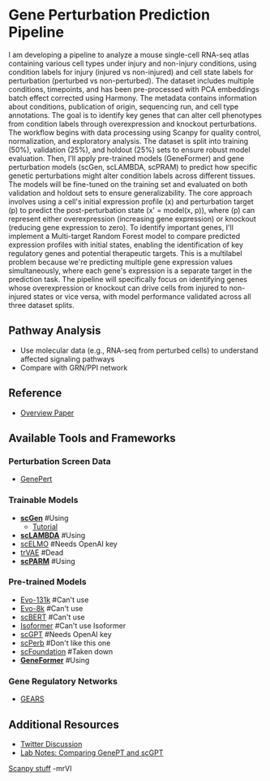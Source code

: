 # Gene Perturbation Prediction Pipeline

I am developing a pipeline to analyze a mouse single-cell RNA-seq atlas containing various cell types under injury and non-injury conditions, using condition labels for injury (injured vs non-injured) and cell state labels for perturbation (perturbed vs non-perturbed). The dataset includes multiple conditions, timepoints, and has been pre-processed with PCA embeddings batch effect corrected using Harmony. The metadata contains information about conditions, publication of origin, sequencing run, and cell type annotations. The goal is to identify key genes that can alter cell phenotypes from condition labels through overexpression and knockout perturbations. The workflow begins with data processing using Scanpy for quality control, normalization, and exploratory analysis. The dataset is split into training (50%), validation (25%), and holdout (25%) sets to ensure robust model evaluation. Then, I'll apply pre-trained models (GeneFormer) and gene perturbation models (scGen, scLAMBDA, scPRAM) to predict how specific genetic perturbations might alter condition labels across different tissues. The models will be fine-tuned on the training set and evaluated on both validation and holdout sets to ensure generalizability. The core approach involves using a cell's initial expression profile \(x\) and perturbation target \(p\) to predict the post-perturbation state \(x' = model(x, p)\), where \(p\) can represent either overexpression (increasing gene expression) or knockout (reducing gene expression to zero). To identify important genes, I'll implement a Multi-target Random Forest model to compare predicted expression profiles with initial states, enabling the identification of key regulatory genes and potential therapeutic targets. This is a multilabel problem because we're predicting multiple gene expression values simultaneously, where each gene's expression is a separate target in the prediction task. The pipeline will specifically focus on identifying genes whose overexpression or knockout can drive cells from injured to non-injured states or vice versa, with model performance validated across all three dataset splits.



## Pathway Analysis
- Use molecular data (e.g., RNA-seq from perturbed cells) to understand affected signaling pathways
- Compare with GRN/PPI network

## Reference
- [Overview Paper](https://www.biorxiv.org/content/10.1101/2024.12.23.630036v1.full)

## Available Tools and Frameworks

### Perturbation Screen Data
- [GenePert](https://github.com/zou-group/GenePert)

### Trainable Models
- **[scGen](https://github.com/theislab/scgen)** #Using
  - [Tutorial](https://scgen.readthedocs.io/en/stable/tutorials/scgen_perturbation_prediction.html)
- **[scLAMBDA](https://github.com/gefeiwang/scLAMBDA)** #Using
- [scELMO](https://github.com/HelloWorldLTY/scELMo) #Needs OpenAI key
- [trVAE](https://github.com/theislab/trVAE) #Dead
- **[scPARM](https://github.com/jiang-q19/scPRAM)**  #Using


### Pre-trained Models
- [Evo-131k](https://huggingface.co/togethercomputer/evo-1-131k-base) #Can't use
- [Evo-8k](https://huggingface.co/togethercomputer/evo-1-8k-base) #Can't use
- [scBERT](https://huggingface.co/tdc/scBERT) #Can't use 
- [Isoformer](https://huggingface.co/isoformer-anonymous/Isoformer) #Can't use Isoformer 
- [scGPT](https://github.com/bowang-lab/scGPT) #Needs OpenAI key
- [scPerb](https://github.com/QSong-github/scPerb) #Don't like this one
- [scFoundation](https://github.com/biomap-research/scFoundation) #Taken down
- **[GeneFormer](https://huggingface.co/ctheodoris/GeneFormer)** #Using

### Gene Regulatory Networks
- [GEARS](https://github.com/dmis-lab/GPO-VAE)

## Additional Resources
- [Twitter Discussion](https://x.com/mariosgeorgakis/status/1914713794091123127?s=42)
- [Lab Notes: Comparing GenePT and scGPT](https://learning-exhaust.hashnode.dev/lab-notes-comparing-genept-and-scgpt)


[Scanpy stuff](https://docs.scvi-tools.org/en/stable/tutorials/index_scrna.html)
-mrVI
